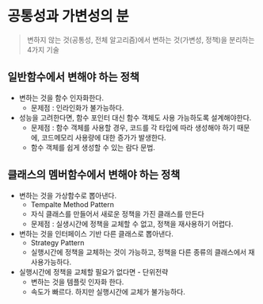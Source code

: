 # 공통성과 가변성의 분
> 변하지 않는 것(공통성, 전체 알고리즘)에서 변하는 것(가변성, 정책)을 분리하는 4가지 기술

## 일반함수에서 변해야 하는 정책
* 변하는 것을 함수 인자화한다.
  * 문제점 : 인라인화가 불가능하다.
* 성능을 고려한다면, 함수 포인터 대신 함수 객체도 사용 가능하도록 설계해야한다.
   * 문제점 : 함수 객체를 사용할 경우, 코드를 각 타입에 따라 생성해야 하기 때문에, 코드메모리 사용량에 대한 증가가 발생한다.
   * 함수 객체를 쉽게 생성할 수 있는 람다 문법.

## 클래스의 멤버함수에서 변해야 하는 정책
* 변하는 것을 가상함수로 뽑아낸다.
   * Tempalte Method Pattern
   * 자식 클래스를 만들어서 새로운 정책을 가진 클래스를 만든다
   * 문제점 : 실생시간에 정책을 교체할 수 없고, 정책을 재사용하기 어렵다.
* 변하는 것을 인터페이스 기반 다른 클래스로 뽑아낸다.
   * Strategy Pattern
   * 실행시간에 정책을 교체하는 것이 가능하고, 정책을 다른 종류의 클래스에서 재사용가능하다.
* 실행시간에 정책을 교체할 필요가 없다면 - 단위전략
   * 변하는 것을 템플릿 인자화 한다.
   * 속도가 빠르다. 하지만 실행시간에 교체가 불가능하다.